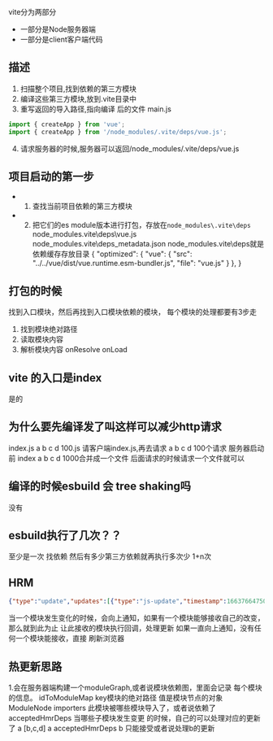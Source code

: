 vite分为两部分
- 一部分是Node服务器端
- 一部分是client客户端代码

## 描述
1. 扫描整个项目,找到依赖的第三方模块
2. 编译这些第三方模块,放到.vite目录中
3. 重写返回的导入路径,指向编译 后的文件 main.js

```js
import { createApp } from 'vue';
import { createApp } from '/node_modules/.vite/deps/vue.js';
```
4. 请求服务器的时候,服务器可以返回/node_modules/.vite/deps/vue.js


##  项目启动的第一步

- 1. 查找当前项目依赖的第三方模块
- 2. 把它们的es module版本进行打包，存放在`node_modules\.vite\deps`
node_modules\.vite\deps\vue.js
node_modules\.vite\deps\_metadata.json
node_modules\.vite\deps就是依赖缓存存放目录
{
  "optimized": {
    "vue": {
      "src": "../../vue/dist/vue.runtime.esm-bundler.js",
      "file": "vue.js"
    }
  },
}



## 打包的时候 
找到入口模块，然后再找到入口模块依赖的模块，
每个模块的处理都要有3步走
1. 找到模块绝对路径
2. 读取模块内容
3. 解析模块内容
onResolve onLoad


## vite 的入口是index
是的


## 为什么要先编译发了叫这样可以减少http请求
index.js  a  b c d 100.js
请客户端index.js,再去请求 a b c d 100个请求
服务器启动前
index  a b c d  1000合并成一个文件
后面请求的时候请求一个文件就可以


## 编译的时候esbuild 会 tree shaking吗 
没有


## esbuild执行了几次？？

至少是一次
找依赖
然后有多少第三方依赖就再执行多次少
1+n次


## HRM
```json
{"type":"update","updates":[{"type":"js-update","timestamp":1663766475066,"path":"/src/main.js","explicitImportRequired":false,"acceptedPath":"/src/renderModule.js"}]}
```

当一个模块发生变化的时候，会向上通知，如果有一个模块能够接收自己的改变，那么就到此为止
让此接收的模块执行回调，处理更新
如果一直向上通知，没有任何一个模块能接收，直接 刷新浏览器


## 热更新思路
1.会在服务器端构建一个moduleGraph,或者说模块依赖图，里面会记录
每个模块的信息。
idToModuleMap key模块的绝对路径 值是模块节点的对象
ModuleNode
importers 此模块被哪些模块导入了，或者说依赖了
acceptedHmrDeps 当哪些子模块发生变更 的时候，自己的可以处理对应的更新了
a  [b,c,d]
a acceptedHmrDeps b 只能接受或者说处理b的更新
